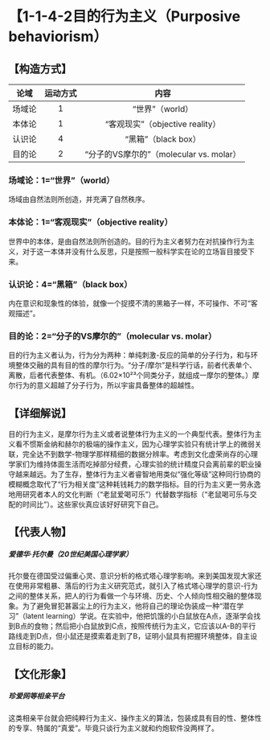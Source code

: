 # 【1-1-4-2目的行为主义（Purposive behaviorism）

## 【构造方式】
| 论域 | 运动方式           | 内容 |
|:----:|:----------------:|:----:|
| 场域论   |1 | “世界”（world）   |
| 本体论   |1 |  “客观现实”（objective reality）  |
| 认识论   |4 |  “黑箱”（black box）  |
| 目的论   |2 |  “分子的VS摩尔的”（molecular vs. molar）  |

### 场域论：1=“世界”（world）
场域由自然法则所创造，并充满了自然秩序。
### 本体论：1=“客观现实”（objective reality）
世界中的本体，是由自然法则所创造的。目的行为主义者努力在对抗操作行为主义，对于这一本体并没有什么反思，只是按照一般科学实在论的立场盲目接受下来。
### 认识论：4=“黑箱”（black box）
内在意识和现象性的体验，就像一个捉摸不清的黑箱子一样，不可操作、不可“客观描述”。
### 目的论：2=“分子的VS摩尔的”（molecular vs. molar）
目的行为主义者认为，行为分为两种：单纯刺激-反应的简单的分子行为，和与环境整体交融的具有目的性的摩尔行为。“分子/摩尔”是科学行话，前者代表单个、离散，后者代表整体、有机。（6.02×10²³个同类分子，就组成一摩尔的整体。）摩尔行为的意义超越了分子行为，所以宇宙具备整体的超越性。

## 【详细解说】
目的行为主义，是摩尔行为主义或者说整体行为主义的一个典型代表。整体行为主义看不惯斯金纳和赫尔的极端的操作主义，因为心理学实验只有统计学上的微弱关联，完全达不到数学-物理学那样精细的数据分辨率。考虑到文化虚荣尚存的心理学家们为维持体面生活而吃掉部分经费，心理实验的统计精度只会离前辈的职业操守越来越远。为了生存，整体行为主义者睿智地用类似“强化等级”这种同行协商的模糊概念取代了“行为相关度”这种耗钱耗力的数学指标。目的行为主义更一劳永逸地用研究者本人的文化判断（“老鼠爱喝可乐”）代替数学指标（“老鼠喝可乐与交配的时间比”）。这些家伙真应该好好研究下自己。
## 【代表人物】
##### 爱德华·托尔曼（20世纪美国心理学家）
托尔曼在德国受过偏重心灵、意识分析的格式塔心理学影响。来到美国发现大家还在使用非常粗暴、落后的行为主义研究范式，就引入了格式塔心理学的意识-行为之间的整体关系，把人的行为看做一个与环境、历史、个人倾向性相交融的整体现象。为了避免冒犯甚嚣尘上的行为主义，他将自己的理论伪装成一种“潜在学习”（latent learning）学说。在实验中，他把饥饿的小白鼠放在A点，逐渐学会找到B点的食物；然后把小白鼠放到C点，按照传统行为主义，它应该以A-B的平行路线走到D点，但小鼠还是摸索着走到了B，证明小鼠具有把握环境整体，自主设立目标的能力。
## 【文化形象】
##### 珍爱网等相亲平台
这类相亲平台就会把纯粹行为主义、操作主义的算法，包装成具有目的性、整体性的专享、特属的“真爱”。毕竟只谈行为主义就和约炮软件没两样了。
